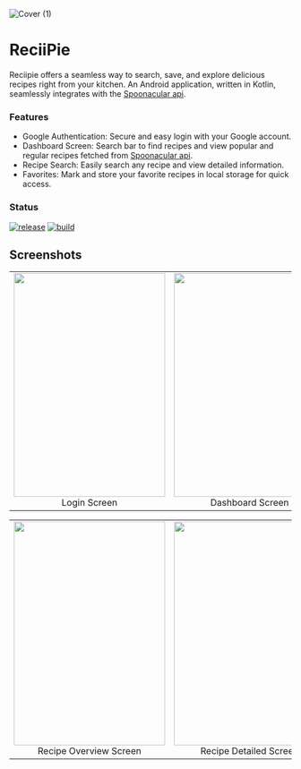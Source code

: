 ![Cover (1)](https://github.com/abhishekkr4747/ReciiPie/assets/117996188/8b2d238f-49dc-4fa3-91c1-c2e9de46e010)
# ReciiPie
Reciipie offers a seamless way to search, save, and explore delicious recipes right from your kitchen. An Android application, written in Kotlin, seamlessly integrates with the [Spoonacular api](https://spoonacular.com/food-api).

### Features
- Google Authentication: Secure and easy login with your Google account.
- Dashboard Screen: Search bar to find recipes and view popular and regular recipes fetched from [Spoonacular api](https://spoonacular.com/food-api).
- Recipe Search: Easily search any recipe and view detailed information.
- Favorites: Mark and store your favorite recipes in local storage for quick access.

### Status
<a href="https://github.com/abhishekkr4747/Reciipie/releases"><img src="https://img.shields.io/github/v/release/Aditya-gupta99/EvoCharge-App" alt="release"/></a>
<a href="https://github.com/abhishekkr4747/Reciipie/actions"><img src="https://img.shields.io/github/checks-status/Aditya-gupta99/EvoCharge-App/master?label=build" alt="build"/></a>

## Screenshots


<center>
    <table>
  <tr>
    <td align="center" valign="center"><img src="https://github.com/abhishekkr4747/Reciipie/assets/117996188/64ea5168-bbc4-49cc-a94e-e4d73f687375" width=270 height=400><br><center>Login Screen</center></td>
    <td align="center" valign="center"><img src="https://github.com/abhishekkr4747/Reciipie/assets/117996188/1b1f127f-49e0-42f4-8c3a-a481e2e4ca33" width=270 height=400><br><center>Dashboard Screen</center></td>
    <td align="center" valign="center"><img src="https://github.com/abhishekkr4747/Reciipie/assets/117996188/8f63d2eb-fbf5-46d9-98b6-8882ab3b0a12" width=270 height=400><br><center>Recipe Screen</center></td>
    <td align="center" valign="center"><img src="https://github.com/abhishekkr4747/Reciipie/assets/117996188/ed3467a6-340f-4240-9f9b-abff4c942e81" width=270 height=400><br><center>Search Screen</center></td>
  </tr>

</table>
</center>
<center>
    <table>
  <tr>
    <td align="center" valign="center"><img src="https://github.com/abhishekkr4747/Reciipie/assets/117996188/db27e762-be35-4038-9d3c-ec101db07a1e" width=270 height=400><br><center>Recipe Overview Screen</center></td>
    <td align="center" valign="center"><img src="https://github.com/abhishekkr4747/Reciipie/assets/117996188/a8047325-603e-40c8-841c-86a9d73bffef" width=270 height=400><br><center>Recipe Detailed Screen</center></td>
    <td align="center" valign="center"><img src="https://github.com/abhishekkr4747/Reciipie/assets/117996188/c80a9846-11a9-48fb-bd22-c321d1e9805b" width=270 height=400><br><center>Favourite Recipe Screen</center></td>
    <td align="center" valign="center"><img src="https://github.com/abhishekkr4747/Reciipie/assets/117996188/d6dbe04b-d17f-419c-bf0d-f3887c965d86" width=270 height=400><br><center>Favourite Marked Recipe Screen</center></td>
  </tr>
</table>
</center>
